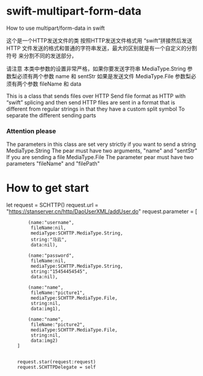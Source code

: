 # swift-multipart-form-data
How to use multipart/form-data in swift

 这个是一个HTTP发送文件的类
 按照HTTP发送文件格式用 “swift”拼接然后发送
 HTTP 文件发送的格式和普通的字符串发送，最大的区别就是有一个自定义的分割符号
 来分割不同的发送部分，
 
 请注意
 本类中参数的设置非常严格，如果你要发送字符串
 MediaType.String
 参数梨必须有两个参数 name 和 sentStr
 如果是发送文件
 MediaType.File
 参数梨必须有两个参数  fileName 和 data
 
 
 
 This is a class that sends files over HTTP
 Send file format as HTTP with “swift” splicing and then send
 HTTP files are sent in a format that is different from regular strings in that they have a custom split symbol
 To separate the different sending parts
 

 <h3>Attention please</h3>
 The parameters in this class are set very strictly if you want to send a string
 MediaType.String
 The pear must have two arguments, "name" and "sentStr"
 If you are sending a file
 MediaType.File
 The parameter pear must have two parameters "fileName" and "filePath"

  
  
  <h1>How to get start</h1>
  
 
  
   let request = SCHTTP()
        request.url = "https://stanserver.cn/http/DaoUserXML/addUser.do"
        request.parameter = [
            
            (name:"username",
             fileName:nil,
             mediaType:SCHTTP.MediaType.String,
             string:"马云",
             data:nil),
            
            (name:"password",
             fileName:nil,
             mediaType:SCHTTP.MediaType.String,
             string:"15454454545",
             data:nil),
            
            (name:"name",
             fileName:"picture1",
             mediaType:SCHTTP.MediaType.File,
             string:nil,
             data:img1),

            (name:"name",
             fileName:"picture2",
             mediaType:SCHTTP.MediaType.File,
             string:nil,
             data:img2)
        ]
        
        
        request.star(request:request)
        request.SCHTTPDelegate = self
        
  
  
